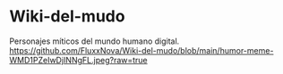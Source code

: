 # Wiki-del-mudo
Personajes míticos del mundo humano digital.
<https://github.com/FluxxNova/Wiki-del-mudo/blob/main/humor-meme-WMD1PZeIwDjINNgFL.jpeg?raw=true>


